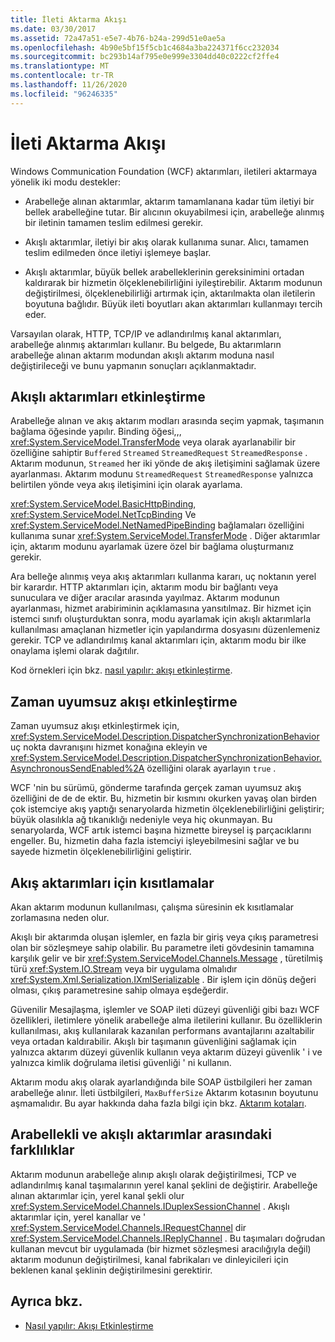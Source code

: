 ```yaml
---
title: İleti Aktarma Akışı
ms.date: 03/30/2017
ms.assetid: 72a47a51-e5e7-4b76-b24a-299d51e0ae5a
ms.openlocfilehash: 4b90e5bf15f5cb1c4684a3ba224371f6cc232034
ms.sourcegitcommit: bc293b14af795e0e999e3304dd40c0222cf2ffe4
ms.translationtype: MT
ms.contentlocale: tr-TR
ms.lasthandoff: 11/26/2020
ms.locfileid: "96246335"
---
```

# <a name="streaming-message-transfer"></a>İleti Aktarma Akışı

Windows Communication Foundation (WCF) aktarımları, iletileri aktarmaya yönelik iki modu destekler:  
  
- Arabelleğe alınan aktarımlar, aktarım tamamlanana kadar tüm iletiyi bir bellek arabelleğine tutar. Bir alıcının okuyabilmesi için, arabelleğe alınmış bir iletinin tamamen teslim edilmesi gerekir.  
  
- Akışlı aktarımlar, iletiyi bir akış olarak kullanıma sunar. Alıcı, tamamen teslim edilmeden önce iletiyi işlemeye başlar.  
  
- Akışlı aktarımlar, büyük bellek arabelleklerinin gereksinimini ortadan kaldırarak bir hizmetin ölçeklenebilirliğini iyileştirebilir. Aktarım modunun değiştirilmesi, ölçeklenebilirliği artırmak için, aktarılmakta olan iletilerin boyutuna bağlıdır. Büyük ileti boyutları akan aktarımları kullanmayı tercih eder.  
  
 Varsayılan olarak, HTTP, TCP/IP ve adlandırılmış kanal aktarımları, arabelleğe alınmış aktarımları kullanır. Bu belgede, Bu aktarımların arabelleğe alınan aktarım modundan akışlı aktarım moduna nasıl değiştirileceği ve bunu yapmanın sonuçları açıklanmaktadır.  
  
## <a name="enabling-streamed-transfers"></a>Akışlı aktarımları etkinleştirme  

 Arabelleğe alınan ve akış aktarım modları arasında seçim yapmak, taşımanın bağlama öğesinde yapılır. Binding öğesi,,, <xref:System.ServiceModel.TransferMode> veya olarak ayarlanabilir bir özelliğine sahiptir `Buffered` `Streamed` `StreamedRequest` `StreamedResponse` . Aktarım modunun, `Streamed` her iki yönde de akış iletişimini sağlamak üzere ayarlanması. Aktarım modunu `StreamedRequest` `StreamedResponse` yalnızca belirtilen yönde veya akış iletişimini için olarak ayarlama.  
  
 <xref:System.ServiceModel.BasicHttpBinding>, <xref:System.ServiceModel.NetTcpBinding> Ve <xref:System.ServiceModel.NetNamedPipeBinding> bağlamaları özelliğini kullanıma sunar <xref:System.ServiceModel.TransferMode> . Diğer aktarımlar için, aktarım modunu ayarlamak üzere özel bir bağlama oluşturmanız gerekir.  
  
 Ara belleğe alınmış veya akış aktarımları kullanma kararı, uç noktanın yerel bir karardır. HTTP aktarımları için, aktarım modu bir bağlantı veya sunuculara ve diğer aracılar arasında yayılmaz. Aktarım modunun ayarlanması, hizmet arabiriminin açıklamasına yansıtılmaz. Bir hizmet için istemci sınıfı oluşturduktan sonra, modu ayarlamak için akışlı aktarımlarla kullanılması amaçlanan hizmetler için yapılandırma dosyasını düzenlemeniz gerekir. TCP ve adlandırılmış kanal aktarımları için, aktarım modu bir ilke onaylama işlemi olarak dağıtılır.  
  
 Kod örnekleri için bkz. [nasıl yapılır: akışı etkinleştirme](how-to-enable-streaming.md).  
  
## <a name="enabling-asynchronous-streaming"></a>Zaman uyumsuz akışı etkinleştirme  

 Zaman uyumsuz akışı etkinleştirmek için,  <xref:System.ServiceModel.Description.DispatcherSynchronizationBehavior> uç nokta davranışını hizmet konağına ekleyin ve <xref:System.ServiceModel.Description.DispatcherSynchronizationBehavior.AsynchronousSendEnabled%2A> özelliğini olarak ayarlayın `true` .  
  
 WCF 'nin bu sürümü, gönderme tarafında gerçek zaman uyumsuz akış özelliğini de de de ektir. Bu, hizmetin bir kısmını okurken yavaş olan birden çok istemciye akış yaptığı senaryolarda hizmetin ölçeklenebilirliğini geliştirir; büyük olasılıkla ağ tıkanıklığı nedeniyle veya hiç okunmayan. Bu senaryolarda, WCF artık istemci başına hizmette bireysel iş parçacıklarını engeller. Bu, hizmetin daha fazla istemciyi işleyebilmesini sağlar ve bu sayede hizmetin ölçeklenebilirliğini geliştirir.  
  
## <a name="restrictions-on-streamed-transfers"></a>Akış aktarımları için kısıtlamalar  

 Akan aktarım modunun kullanılması, çalışma süresinin ek kısıtlamalar zorlamasına neden olur.  
  
 Akışlı bir aktarımda oluşan işlemler, en fazla bir giriş veya çıkış parametresi olan bir sözleşmeye sahip olabilir. Bu parametre ileti gövdesinin tamamına karşılık gelir ve bir <xref:System.ServiceModel.Channels.Message> , türetilmiş türü <xref:System.IO.Stream> veya bir uygulama olmalıdır <xref:System.Xml.Serialization.IXmlSerializable> . Bir işlem için dönüş değeri olması, çıkış parametresine sahip olmaya eşdeğerdir.  
  
 Güvenilir Mesajlaşma, işlemler ve SOAP ileti düzeyi güvenliği gibi bazı WCF özellikleri, iletimlere yönelik arabelleğe alma iletilerini kullanır. Bu özelliklerin kullanılması, akış kullanılarak kazanılan performans avantajlarını azaltabilir veya ortadan kaldırabilir. Akışlı bir taşımanın güvenliğini sağlamak için yalnızca aktarım düzeyi güvenlik kullanın veya aktarım düzeyi güvenlik ' i ve yalnızca kimlik doğrulama iletisi güvenliği ' ni kullanın.  
  
 Aktarım modu akış olarak ayarlandığında bile SOAP üstbilgileri her zaman arabelleğe alınır. İleti üstbilgileri, `MaxBufferSize` Aktarım kotasının boyutunu aşmamalıdır. Bu ayar hakkında daha fazla bilgi için bkz. [Aktarım kotaları](transport-quotas.md).  
  
## <a name="differences-between-buffered-and-streamed-transfers"></a>Arabellekli ve akışlı aktarımlar arasındaki farklılıklar  

 Aktarım modunun arabelleğe alınıp akışlı olarak değiştirilmesi, TCP ve adlandırılmış kanal taşımalarının yerel kanal şeklini de değiştirir. Arabelleğe alınan aktarımlar için, yerel kanal şekli olur <xref:System.ServiceModel.Channels.IDuplexSessionChannel> . Akışlı aktarımlar için, yerel kanallar ve ' <xref:System.ServiceModel.Channels.IRequestChannel> dir <xref:System.ServiceModel.Channels.IReplyChannel> . Bu taşımaları doğrudan kullanan mevcut bir uygulamada (bir hizmet sözleşmesi aracılığıyla değil) aktarım modunun değiştirilmesi, kanal fabrikaları ve dinleyicileri için beklenen kanal şeklinin değiştirilmesini gerektirir.  
  
## <a name="see-also"></a>Ayrıca bkz.

- [Nasıl yapılır: Akışı Etkinleştirme](how-to-enable-streaming.md)
